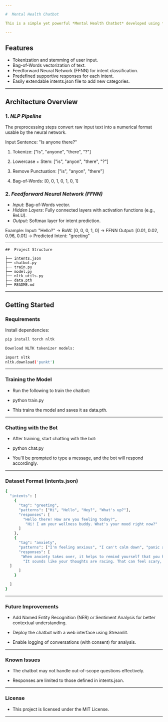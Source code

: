 ```yaml
---

#  Mental Health Chatbot 

This is a simple yet powerful *Mental Health Chatbot* developed using *PyTorch* and *Natural Language Processing (NLP)*. It is designed to recognize user intent from text input and provide supportive, empathetic responses to promote mental well-being.

---
```


##  Features

- Tokenization and stemming of user input.
- Bag-of-Words vectorization of text.
- Feedforward Neural Network (FFNN) for intent classification.
- Predefined supportive responses for each intent.
- Easily extendable intents.json file to add new categories.

---

##  Architecture Overview

### 1. *NLP Pipeline*
The preprocessing steps convert raw input text into a numerical format usable by the neural network.

Input Sentence: "Is anyone there?"

1. Tokenize:         ["Is", "anyone", "there", "?"]


2. Lowercase + Stem: ["is", "anyon", "there", "?"]


3. Remove Punctuation: ["is", "anyon", "there"]


4. Bag-of-Words:     [0, 0, 1, 0, 1, 0, 1]  



### 2. *Feedforward Neural Network (FFNN)*

- *Input*: Bag-of-Words vector.
- *Hidden Layers*: Fully connected layers with activation functions (e.g., ReLU).
- *Output*: Softmax layer for intent prediction.

Example: Input: "Hello?" → BoW: [0, 0, 0, 1, 0] → FFNN Output: [0.01, 0.02, 0.96, 0.01] → Predicted Intent: "greeting"

---
```
##  Project Structure

├── intents.json       
├── chatbot.py         
├── train.py          
├── model.py           
├── nltk_utils.py       
├── data.pth            
├── README.md          
```
---

##  Getting Started

###  Requirements

Install dependencies:

```bash
pip install torch nltk

Download NLTK tokenizer models:

import nltk
nltk.download('punkt')
```

---

 ### Training the Model

- Run the following to train the chatbot:

- python train.py

- This trains the model and saves it as data.pth.


---

### Chatting with the Bot

- After training, start chatting with the bot:

- python chat.py

- You'll be prompted to type a message, and the bot will respond accordingly.


---

### Dataset Format (intents.json)
```bash
{
  "intents": [
    {
      "tag": "greeting",
      "patterns": ["Hi", "Hello", "Hey?", "What's up?"],
      "responses": [
        "Hello there! How are you feeling today?",
         "Hi! I am your wellness buddy. What's your mood right now?"
      ]
    },
    {
      "tag": "anxiety",
      "patterns": ["I'm feeling anxious", "I can't calm down", "panic attack"],
      "responses": [
       "When anxiety takes over, it helps to remind yourself that you have come through tough moments before. You are stronger than this feeling. Would you like a short motivational speech, a calm soundscape, or a gentle mental reset exercise?",
        "It sounds like your thoughts are racing. That can feel scary, but it is manageable. Try to focus on your breathing for just a minute. I can play something soothing or guide you through a calm-down method if you would prefer."
  ]
      ]
    }

  ]
}

```
---

### Future Improvements

- Add Named Entity Recognition (NER) or Sentiment Analysis for better contextual understanding.

- Deploy the chatbot with a web interface using Streamlit.

- Enable logging of conversations (with consent) for analysis.



---

### Known Issues

- The chatbot may not handle out-of-scope questions effectively.

- Responses are limited to those defined in intents.json.



---

### License

- This project is licensed under the MIT License.


---




